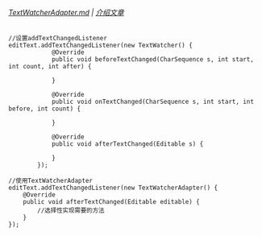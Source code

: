 ###### [TextWatcherAdapter.md][file] | [介绍文章][blog]

```
//设置addTextChangedListener
editText.addTextChangedListener(new TextWatcher() {
            @Override
            public void beforeTextChanged(CharSequence s, int start, int count, int after) {

            }

            @Override
            public void onTextChanged(CharSequence s, int start, int before, int count) {

            }

            @Override
            public void afterTextChanged(Editable s) {

            }
        });

//使用TextWatcherAdapter
editText.addTextChangedListener(new TextWatcherAdapter() {
    @Override
    public void afterTextChanged(Editable editable) {
        //选择性实现需要的方法
    }
});
```

[file]: https://github.com/KnifeStone/Hyena/blob/master/hyenalibrary/src/main/java/com/knifestone/hyena/currency/TextWatcherAdapter.java
[blog]:http://www.jianshu.com/u/6e6858f18e58

